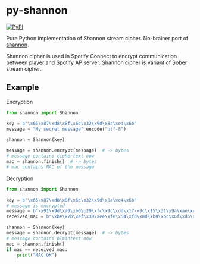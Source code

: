 # py-shannon

[![PyPI](https://img.shields.io/pypi/v/py-shannon?style=for-the-badge)](https://pypi.org/project/py-shannon/)

Pure Python implementation of Shannon stream cipher. No-brainer port of [shannon](https://github.com/twonky4/shannon).

Shannon cipher is used in Spotify Connect to encrypt communication between player and Spotify AP server. Shannon cipher
is variant of [Sober](https://en.wikipedia.org/wiki/SOBER) stream cipher.

## Example
Encryption
```python
from shannon import Shannon

key = b"\x65\x87\xd8\x8f\x6c\x32\x9d\x8a\xe4\x6b"
message = "My secret message".encode("utf-8")

shannon = Shannon(key)

message = shannon.encrypt(message)  # -> bytes
# message contains ciphertext now
mac = shannon.finish()  # -> bytes
# mac contains MAC of the message
```

Decryption
```python
from shannon import Shannon

key = b"\x65\x87\xd8\x8f\x6c\x32\x9d\x8a\xe4\x6b"
# message is encrypted
message = b"\x91\x9d\xa9\xb6\x29\xfc\x9c\xdd\x17\x8c\x15\x31\x9a\xae\xcc\x6e\xd4"
received_mac = b"\xbe\x7b\xef\x39\xee\xfe\x54\xfd\x8d\xb0\xbc\x6f\xd5\x30\x35\x19"

shannon = Shannon(key)
message = shannon.decrypt(message)  # -> bytes
# message contains plaintext now
mac = shannon.finish()
if mac == received_mac:
    print("MAC OK")
```
